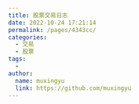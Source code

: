 ```yaml
---
title: 股票交易日志
date: 2022-10-24 17:21:14
permalink: /pages/4343cc/
categories:
  - 交易
  - 股票
tags:
  - 
author: 
  name: muxingyu
  link: https://github.com/muxingyu
---
```

